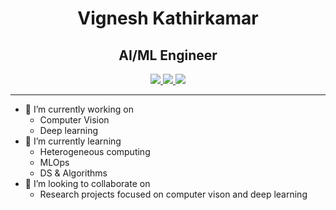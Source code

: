  # <h1 align="center"> Vignesh Kathirkamar 
 <h2 align="center">AI/ML Engineer</h2>

<p align="center">
   
   <a href="https://www.linkedin.com/in/vigneshkathirkamar/">
      <img src="https://img.shields.io/badge/LinkedIn:Vignesh Kathirkamar-informational?style=for-the-badge&labelColor=black&logo=linkedin&logoColor=0077b5&&color=0077b5"/>
  </a>
 
  <a href="mailto:vigneshkathirkamar@gmail.com">
  <img src="https://img.shields.io/badge/gmail:vigneshkathirkamar@gmail.com-informational?style=for-the-badge&labelColor=black&logoColor=d14836&logo=gmail&color=4285F4"/>
  </a>
  <a href="https://www.quora.com/profile/Vignesh-Kathirkamar">
  <img src="https://img.shields.io/badge/Quora:Vignesh Kathirkamar-informational?style=for-the-badge&labelColor=black&logoColor=d14836&logo=quora&color=b92b27"/>
  </a>
  <hr>

- 🔭 I’m currently working on 
  - Computer Vision
  - Deep learning 
- 🌱 I’m currently learning 
  - Heterogeneous computing
  - MLOps
  - DS & Algorithms
- 👯 I’m looking to collaborate on
  - Research projects focused on computer vison and deep learning  
  <!--
- 🤔 I’m looking for help with ...
- 💬 Ask me about ...
- 📫 How to reach me: ...
- 😄 Pronouns: ...
- ⚡ Fun fact: ... -->

 
 Find my resume at: [Vignesh Kahtirkamar's resume](https://vigneshkathirkamar.github.io/resume)
